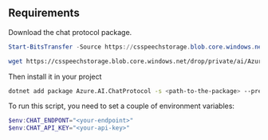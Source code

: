 ## Requirements

Download the chat protocol package.

```powershell
Start-BitsTransfer -Source https://csspeechstorage.blob.core.windows.net/drop/private/ai/Azure.AI.ChatProtocol.1.0.0-alpha.20231109.3.nupkg
```

```bash
wget https://csspeechstorage.blob.core.windows.net/drop/private/ai/Azure.AI.ChatProtocol.1.0.0-alpha.20231109.3.nupkg
```

Then install it in your project

```bash
dotnet add package Azure.AI.ChatProtocol -s <path-to-the-package> --prerelease
```

To run this script, you need to set a couple of environment variables:

```powershell
$env:CHAT_ENDPONT="<your-endpoint>"
$env:CHAT_API_KEY="<your-api-key>"
```
